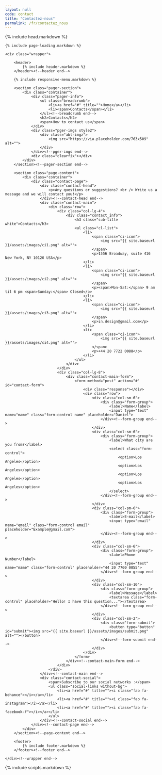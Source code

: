 ```yaml
---
layout: null
code: contact
title: "Contactez-nous"
permalink: /fr/contactez_nous
---
```

<html lang="en">
{% include head.markdown %}


<body>

	{% include page-loading.markdown %}

	<div class="wrapper">
			
		<header>
			{% include header.markdown %}
		</header><!--header end-->

		{% include responsive-menu.markdown %}

		<section class="pager-section">
			<div class="container">
				<div class="pager-info">
					<ul class="breadcrumb">
						<li><a href="#" title="">Home</a></li>
						<li><span>Contacts</span></li>
					</ul><!--breadcrumb end-->
					<h2>Contacts</h2>
					<span>How to contact us</span>
				</div>
				<div class="pger-imgs style2">
					<div class="abt-imgz">
						<img src="https://via.placeholder.com/763x509" alt="">
					</div>
				</div><!--pger-imgs end-->
				<div class="clearfix"></div>
			</div>
		</section><!--pager-section end-->

		<section class="page-content">
			<div class="container">
				<div class="contact-page">
					<div class="contact-head">
						<p>Any questions or suggestions? <br /> Write us a message and we will contact you!</p>
					</div><!--contact-head end-->
					<div class="contact-main">
						<div class="row">
							<div class="col-lg-4">
								<div class="contact_info">
									<h3 class="sub-title white">Contacts</h3>
									<ul class="cl-list">
										<li>
											<span class="ci-icon">
												<img src="{{ site.baseurl }}/assets/images/ci1.png" alt="">
											</span>
											<p>1556 Broadway, suite 416 New York, NY 10120 USA</p>
										</li>
										<li>
											<span class="ci-icon">
												<img src="{{ site.baseurl }}/assets/images/ci2.png" alt="">
											</span>
											<p><span>Mon-Sat:</span> 9 am til 6 pm <span>Sunday:</span> Closed</p>
										</li>
										<li>
											<span class="ci-icon">
												<img src="{{ site.baseurl }}/assets/images/ci3.png" alt="">
											</span>
											<p>in.design@gmail.com</p>
										</li>
										<li>
											<span class="ci-icon">
												<img src="{{ site.baseurl }}/assets/images/ci4.png" alt="">
											</span>
											<p>+44 20 7722 0088</p>
										</li>
									</ul>
								</div>
							</div>
							<div class="col-lg-8">
								<div class="contact-main-form">
									<form method="post" action="#" id="contact-form">
										<div class="response"></div>
										<div class="row">
											<div class="col-sm-6">
												<div class="form-group">
													<label>Name</label>
													<input type="text" name="name" class="form-control name" placeholder="Daniel">
												</div><!--form-group end-->
											</div>
											<div class="col-sm-6">
												<div class="form-group">
													<label>What city are you from?</label>
													<select class="form-control">
														<option>Los Angeles</option>
														<option>Los Angeles</option>
														<option>Los Angeles</option>
														<option>Los Angeles</option>
													</select>
												</div><!--form-group end-->
											</div>
											<div class="col-sm-6">
												<div class="form-group">
													<label>E-mail</label>
													<input type="email" name="email" class="form-control email" placeholder="Example@gmail.com">
												</div><!--form-group end-->
											</div>
											<div class="col-sm-6">
												<div class="form-group">
													<label>Phone Number</label>
													<input type="text" name="name" class="form-control" placeholder="44 20 7700 0055">
												</div><!--form-group end-->
											</div>
											<div class="col-sm-10">
												<div class="form-group">
													<label>Message</label>
													<textarea class="form-control" placeholder="Hello! I have this question..."></textarea>
												</div><!--form-group end-->
											</div>
											<div class="col-sm-2">
												<div class="form-submit">
													<button type="button" id="submit"><img src="{{ site.baseurl }}/assets/images/submit.png" alt=""></button>
												</div><!--form-submit end-->
											</div>
										</div>
									</form>
								</div><!--contact-main-form end-->
							</div>
						</div>
					</div><!--contact-main end-->
					<div class="contact-social">
						<span>Subscribe to our social networks :</span>
						<ul class="social-links without-bg">
							<li><a href="#" title=""><i class="fab fa-behance"></i></a></li>
							<li><a href="#" title=""><i class="fab fa-instagram"></i></a></li>
							<li><a href="#" title=""><i class="fab fa-facebook-f"></i></a></li>
						</ul>
					</div><!--contact-social end-->
				</div><!--contact-page end-->
			</div>
		</section><!--page-content end-->

		<footer>
			{% include footer.markdown %}
		</footer><!--footer end-->

	</div><!--wrapper end-->



{% include scripts.markdown %}


</body>

</html>